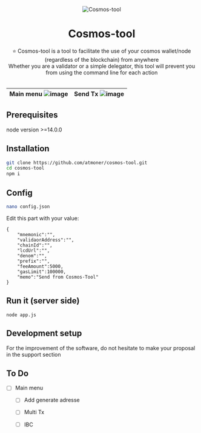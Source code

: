 <p align="center"> 
  <img src="https://i.imgur.com/oyHTRP4.png" alt="Cosmos-tool"> 
</p>
<h1 align="center">
    Cosmos-tool
</h1>
 

<p align="center">
⭐ Cosmos-tool is a tool to facilitate the use of your cosmos wallet/node (regardless of the blockchain) from anywhere <br />
  Whether you are a validator or a simple delegator, this tool will prevent you from using the command line for each action <br /><br />
</p>

|Main menu ![image](https://user-images.githubusercontent.com/1071490/121424663-1bc77800-c961-11eb-93d8-38b04b1c2a6b.png)|Send Tx ![image](https://user-images.githubusercontent.com/1071490/121424917-621cd700-c961-11eb-8d05-52b2d93efc23.png)  |
|--|--|
 


## Prerequisites

node version >=14.0.0

## Installation

```sh
git clone https://github.com/atmoner/cosmos-tool.git
cd cosmos-tool
npm i
```
## Config
```sh
nano config.json
```
Edit this part with your value:
```
{
    "mnemonic":"",
    "validaorAddress":"",
    "chainId":"", 
    "lcdUrl":"",
    "denom":"",
    "prefix":"",
    "feeAmount":5000,
    "gasLimit":100000,
    "memo":"Send from Cosmos-Tool"
}
```
## Run it (server side)
```
node app.js
```

## Development setup
  
For the improvement of the software, do not hesitate to make your proposal in the support section 

## To Do 
 - [ ] Main menu
 	 - [ ] Add generate adresse
	 - [ ] Multi Tx
   - [ ] IBC
 
